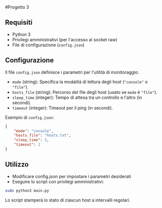 #Progetto 3


## Requisiti

- Python 3
- Privilegi amministrativi (per l'accesso ai socket raw)
- File di configurazione (`config.json`)

## Configurazione

Il file `config.json` definisce i parametri per l'utilità di monitoraggio:

- `mode` (string): Specifica la modalità di lettura degli host (`"console"` o `"file"`).
- `hosts_file` (string): Percorso del file degli host (usato se `mode` è `"file"`).
- `sleep_time` (integer): Tempo di attesa tra un controllo e l'altro (in secondi).
- `timeout` (integer): Timeout per il ping (in secondi).

Esempio di `config.json`:

```json
{
    "mode": "console",
    "hosts_file": "hosts.txt",
    "sleep_time": 5,
    "timeout": 2
}
```
## Utilizzo

- Modificare config.json per impostare i parametri desiderati
- Eseguire lo script con privilegi amministrativi:
```bash
sudo python3 main.py
```

Lo script stamperà lo stato di ciascun host a intervalli regolari.
